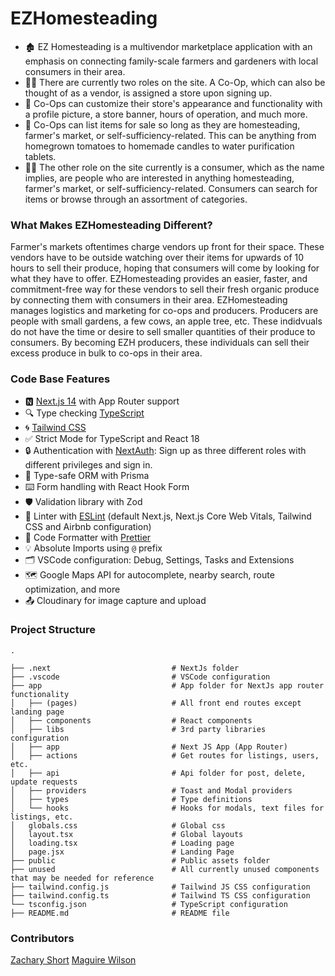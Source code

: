 # EZHomesteading

- 🏚️ EZ Homesteading is a multivendor marketplace application with an emphasis on connecting family-scale farmers and gardeners with local consumers in their area.
- 🧑‍🌾 There are currently two roles on the site. A Co-Op, which can also be thought of as a vendor, is assigned a store upon signing up.
- 👀 Co-Ops can customize their store's appearance and functionality with a profile picture, a store banner, hours of operation, and much more.
- 🍅 Co-Ops can list items for sale so long as they are homesteading, farmer's market, or self-sufficiency-related. This can be anything from homegrown tomatoes to homemade candles to water purification tablets.
- 👱‍♂️ The other role on the site currently is a consumer, which as the name implies, are people who are interested in anything homesteading, farmer's market, or self-sufficiency-related. Consumers can search for items or browse through an assortment of categories.

### What Makes EZHomesteading Different?

Farmer's markets oftentimes charge vendors up front for their space. These vendors have to be outside watching over their items for upwards of 10 hours to sell their produce, hoping that consumers will come by looking for what they have to offer. EZHomesteading provides an easier, faster, and commitment-free way for these vendors to sell their fresh organic produce by connecting them with consumers in their area. EZHomesteading manages logistics and marketing for co-ops and producers. Producers are people with small gardens, a few cows, an apple tree, etc. These indidvuals do not have the time or desire to sell smaller quantities of their produce to consumers. By becoming EZH producers, these individuals can sell their excess produce in bulk to co-ops in their area. 

### Code Base Features

- 🅽 [Next.js 14](https://nextjs.org) with App Router support
- 🔍 Type checking [TypeScript](https://www.typescriptlang.org)
- 🌀 [Tailwind CSS](https://tailwindcss.com)
- ✅ Strict Mode for TypeScript and React 18
- 🔒 Authentication with [NextAuth](https://next-auth.js.org/): Sign up as three different roles with different privileges and sign in.
- 🔼 Type-safe ORM with Prisma
- ⌨️ Form handling with React Hook Form
- 🛡️ Validation library with Zod
- 🔧 Linter with [ESLint](https://eslint.org) (default Next.js, Next.js Core Web Vitals, Tailwind CSS and Airbnb configuration)
- 💖 Code Formatter with [Prettier](https://prettier.io)
- 💡 Absolute Imports using `@` prefix
- 🗂 VSCode configuration: Debug, Settings, Tasks and Extensions
- 🗺️ Google Maps API for autocomplete, nearby search, route optimization, and more
- 📤 Cloudinary for image capture and upload

### Project Structure

```shell
.

├── .next                           # NextJs folder
├── .vscode                         # VSCode configuration
├── app                             # App folder for NextJs app router functionality
│   ├── (pages)                     # All front end routes except landing page
│   ├── components                  # React components
│   ├── libs                        # 3rd party libraries configuration
│   ├── app                         # Next JS App (App Router)
│   ├── actions                     # Get routes for listings, users, etc.
│   ├── api                         # Api folder for post, delete, update requests
│   ├── providers                   # Toast and Modal providers
│   ├── types                       # Type definitions
│   └── hooks                       # Hooks for modals, text files for listings, etc.
│   globals.css                     # Global css
│   layout.tsx                      # Global layouts
│   loading.tsx                     # Loading page
│   page.jsx                        # Landing Page
├── public                          # Public assets folder
├── unused                          # All currently unused components that may be needed for reference
├── tailwind.config.js              # Tailwind JS CSS configuration
├── tailwind.config.ts              # Tailwind TS CSS configuration
└── tsconfig.json                   # TypeScript configuration
├── README.md                       # README file
```

### Contributors

[Zachary Short](https://zacharyshort-56e605e3dea5.herokuapp.com/)
[Maguire Wilson](https://www.linkedin.com/in/maguire-wilson-4611012a0/)
